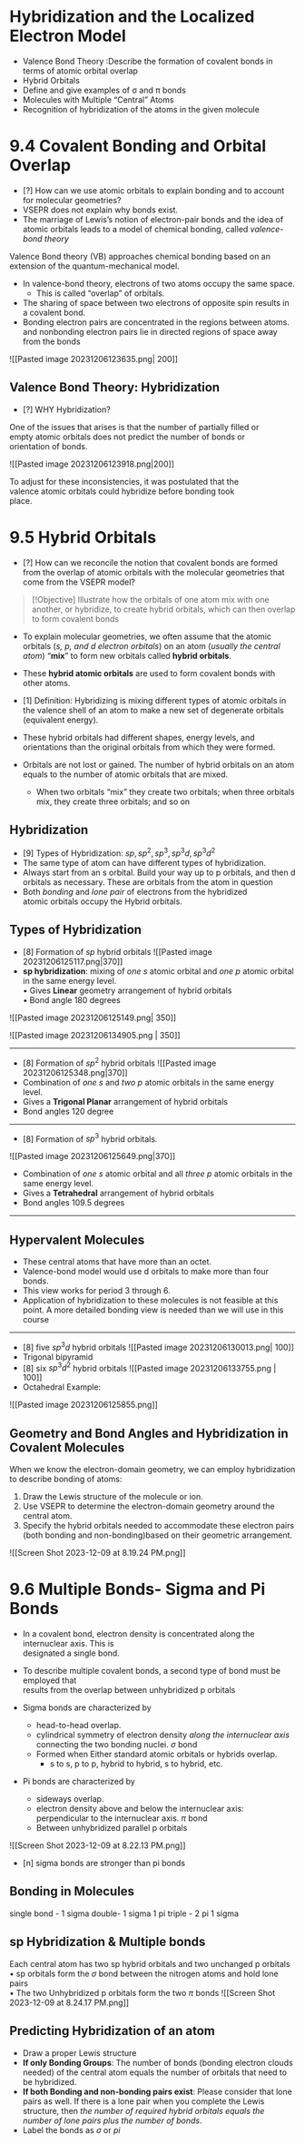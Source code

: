 # Hybridization and the Localized Electron Model

- Valence Bond Theory :Describe the formation of covalent bonds in terms of atomic orbital overlap  
 - Hybrid Orbitals  
- Define and give examples of σ and π bonds  
- Molecules with Multiple “Central” Atoms  
- Recognition of hybridization of the atoms in the given molecule

# 9.4 Covalent Bonding and Orbital Overlap

- [?] How can we use atomic orbitals to explain bonding and to account for molecular geometries? 
- VSEPR does not explain why bonds exist.  
- The marriage of Lewis’s notion of electron-pair bonds and the idea of atomic orbitals leads to a model of chemical bonding, called _valence-bond theory_

Valence Bond theory (VB) approaches chemical bonding based on an extension of the quantum-mechanical model.  
- In valence-bond theory, electrons of two atoms occupy the same space.  
	- This is called “overlap” of orbitals.  
- The sharing of space between two electrons of opposite spin results in a covalent bond.  
- Bonding electron pairs are concentrated in the regions between atoms. and nonbonding electron pairs lie in directed regions of space away from the bonds

![[Pasted image 20231206123635.png| 200]]

## Valence Bond Theory: Hybridization  
- [?] WHY Hybridization?

One of the issues that arises is that the number of partially filled or  
empty atomic orbitals does not predict the number of bonds or  
orientation of bonds.

![[Pasted image 20231206123918.png|200]]


To adjust for these inconsistencies, it was postulated that the  
valence atomic orbitals could hybridize before bonding took  
place.

# 9.5 Hybrid Orbitals  
- [?] How can we reconcile the notion that covalent bonds are formed from the overlap of atomic orbitals with the molecular geometries that come from the VSEPR model?


> [!Objective]
> Illustrate how the orbitals of one atom mix with one another,  or hybridize, to create hybrid orbitals, which can then overlap to form covalent bonds

- To explain molecular geometries, we often assume that the atomic orbitals (_s, p, and d electron orbitals_) on an atom (_usually the central atom_) “**mix**” to form new orbitals called **hybrid orbitals**.
- These **hybrid atomic orbitals** are used to form covalent bonds  with other atoms.  

- [1] Definition: Hybridizing is mixing different types of atomic orbitals  in the valence shell of an atom to make a new set of degenerate orbitals (equivalent energy).  

- These hybrid orbitals had different shapes, energy levels, and orientations than the original orbitals from which they were formed.  
- Orbitals are not lost or gained. The number of hybrid orbitals on an atom equals to the number of atomic orbitals that are mixed.  
	- When two orbitals “mix” they create two orbitals; when three orbitals mix, they create three orbitals; and so on


## Hybridization

- [9] Types of Hybridization: $sp, sp^2, sp^3, sp^{3}d, sp^{3}d^{2}$  
-  The same type of atom can have different types of hybridization.
- Always start from an s orbital. Build your way up to p orbitals, and then d orbitals as necessary. These are orbitals from the atom in question
- Both _bonding_ and _lone pair_ of electrons from the hybridized  
atomic orbitals occupy the Hybrid orbitals.

## Types of Hybridization

- [8] Formation of $sp$ hybrid orbitals
![[Pasted image 20231206125117.png|370]]
- **sp hybridization**: mixing of _one s_ atomic orbital and _one p_ atomic orbital in the same energy level.  
• Gives **Linear** geometry arrangement of hybrid orbitals  
• Bond angle 180 degrees

![[Pasted image 20231206125149.png| 350]]

![[Pasted image 20231206134905.png | 350]]

---

- [8] Formation of $sp^{2}$ hybrid orbitals
![[Pasted image 20231206125348.png|370]]
- Combination of _one s_ and _two p_ atomic orbitals in the same energy level.  
- Gives a **Trigonal Planar** arrangement of hybrid orbitals  
- Bond angles 120 degree

---

- [8] Formation of $sp^3$ hybrid orbitals.

![[Pasted image 20231206125649.png|370]]

- Combination of _one s_ atomic orbital and all _three p_ atomic orbitals in the same energy level.  
- Gives a __Tetrahedral__ arrangement of hybrid orbitals  
- Bond angles 109.5 degrees

---
## Hypervalent Molecules

- These central atoms that have more than an octet.  
- Valence-bond model would use d orbitals to make more than four bonds.  
- This view works for period 3 through 6.  
- Application of hybridization to these molecules is not feasible at this point. A more detailed bonding view is needed than we will use in this course
---

- [8] five $sp^{3}d$ hybrid orbitals
![[Pasted image 20231206130013.png| 100]]
- Trigonal bipyramid
- [8] six $sp^{3}d^{2}$ hybrid orbitals
![[Pasted image 20231206133755.png | 100]]
- Octahedral
Example:

![[Pasted image 20231206125855.png]]




## Geometry and Bond Angles and Hybridization in Covalent Molecules

When we know the electron-domain geometry, we can employ hybridization to describe bonding of atoms:  
1) Draw the Lewis structure of the molecule or ion.  
2) Use VSEPR to determine the electron-domain geometry around the central atom.  
3) Specify the hybrid orbitals needed to accommodate these electron pairs (both bonding and non-bonding)based on their geometric arrangement.

![[Screen Shot 2023-12-09 at 8.19.24 PM.png]]


# 9.6 Multiple Bonds- Sigma and Pi Bonds  

- In a covalent bond, electron density is concentrated along the internuclear axis. This is  
designated a single bond.  
- To describe multiple covalent bonds, a second type of bond must be employed that  
results from the overlap between unhybridized p orbitals  
- Sigma bonds are characterized by  
	- head-to-head overlap.  
	- cylindrical symmetry of electron density _along the internuclear axis_ connecting the  two bonding nuclei.  $\sigma$ bond
	- Formed when Either standard atomic orbitals or hybrids overlap.  
		- s to s, p to p, hybrid to hybrid, s to hybrid, etc.  

- Pi bonds are characterized by  
	- sideways overlap.  
	- electron density above and below the internuclear axis: perpendicular to the internuclear axis.  $\pi$ bond
	- Between unhybridized parallel p orbitals


 ![[Screen Shot 2023-12-09 at 8.22.13 PM.png]]
- [n] sigma bonds are stronger than pi bonds

## Bonding in Molecules

single bond - 1 sigma
double- 1 sigma 1 pi
triple - 2 pi 1 sigma


## sp Hybridization & Multiple bonds

Each central atom has two sp hybrid orbitals and two unchanged p orbitals  
• sp orbitals form the $\sigma$ bond between the nitrogen atoms and hold lone pairs  
• The two Unhybridized p orbitals form the two $\pi$ bonds
![[Screen Shot 2023-12-09 at 8.24.17 PM.png]]

## Predicting Hybridization of an atom


- Draw a proper Lewis structure  
- **If only Bonding Groups**: The number of bonds (bonding electron  clouds needed) of the central atom equals the number of orbitals that need to be hybridized.  
- **If both Bonding and non-bonding pairs exist**: Please consider  that lone pairs as well. If there is a lone pair when you complete  the Lewis structure, then _the number of required hybrid orbitals  equals the number of lone pairs plus the number of bonds_.  
- Label the bonds as $\sigma$ or $pi$